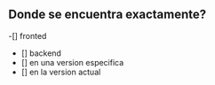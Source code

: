 ## Donde se encuentra exactamente?
-[] fronted
- [] backend
- [] en una version especifica
- [] en la version actual
